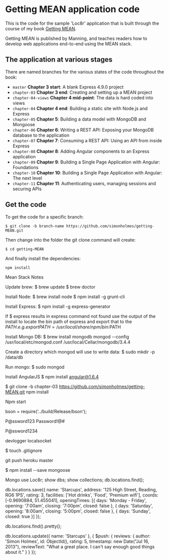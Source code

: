 # Getting MEAN application code

This is the code for the sample 'Loc8r' application that is built through the course of my book [Getting MEAN](https://www.manning.com/books/getting-mean-with-mongo-express-angular-and-node).

Getting MEAN is published by Manning, and teaches readers how to develop web applications end-to-end using the MEAN stack.

## The application at various stages

There are named branches for the various states of the code throughout the book:

* `master` **Chapter 3 start**: A blank Express 4.9.0 project
* `chapter-03` **Chapter 3 end**: Creating and setting up a MEAN project
* `chapter-04-views` **Chapter 4 mid-point**: The data is hard coded into views
* `chapter-04` **Chapter 4 end**: Building a static site with Node.js and Express
* `chapter-05` **Chapter 5**: Building a data model with MongoDB and Mongoose
* `chapter-06` **Chapter 6**: Writing a REST API: Exposing your MongoDB database to the application
* `chapter-07` **Chapter 7**: Consuming a REST API: Using an API from inside Express
* `chapter-08` **Chapter 8**: Adding Angular components to an Express application
* `chapter-09` **Chapter 9**: Building a Single Page Application with Angular: Foundations
* `chapter-10` **Chapter 10**: Building a Single Page Application with Angular: The next level
* `chapter-11` **Chapter 11**: Authenticating users, managing sessions and securing APIs

## Get the code

To get the code for a specific branch:

`$ git clone -b branch-name https://github.com/simonholmes/getting-MEAN.git`

Then change into the folder the git clone command will create:

`$ cd getting-MEAN`

And finally install the dependencies:

`npm install`

Mean Stack Notes

Update brew:
$ brew update
$ brew doctor

Install Node:
$ brew install node
$ npm install -g grunt-cli

Install Express:
$ npm install -g express-generator

If $ express results in express command not found use the output of the install to locate the bin path of express and export that to the $PATH. e.g. export PATH=/usr/local/share/npm/bin:$PATH

Install Mongo DB:
$ brew install mongodb
mongod --config /usr/local/etc/mongod.conf
/usr/local/Cellar/mongodb/3.4.4

Create a directory which mongod will use to write data:
$ sudo mkdir -p /data/db

Run mongo:
$ sudo mongod

Install AngularJS
$ npm install angular@1.6.4

$ git clone -b chapter-03 https://github.com/simonholmes/getting-MEAN.git 
npm install

Npm start

bson = require('../build/Release/bson');

P@ssword123
Password!@#

P@ssword1234

devlogger
localsocket

$ touch .gitignore

git push heroku master


$ npm install --save mongoose


Mongo
use Loc8r;
show dbs;
show collections;
db.locations.find();

db.locations.save({
name: 'Starcups',
address: '125 High Street, Reading, RG6 1PS', rating: 3,
facilities: ['Hot drinks', 'Food', 'Premium wifi'], coords: [-0.9690884, 51.455041],
openingTimes: [{
    days: 'Monday - Friday',
    opening: '7:00am',
    closing: '7:00pm',
    closed: false
  }, {
    days: 'Saturday',
    opening: '8:00am',
    closing: '5:00pm',
    closed: false
  }, {
    days: 'Sunday',
    closed: true
  }]
});

db.locations.find().pretty();

db.locations.update({ name: 'Starcups'
}, { $push: {
    reviews: {
      author: 'Simon Holmes',
      id: ObjectId(),
      rating: 5,
      timestamp: new Date("Jul 16, 2013"),
      reviewText: "What a great place. I can't say enough good things about it."
    } }
});


